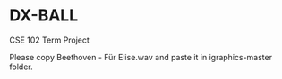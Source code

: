 # DX-BALL
CSE 102 Term Project

Please copy Beethoven - Für Elise.wav and paste it in igraphics-master folder.
